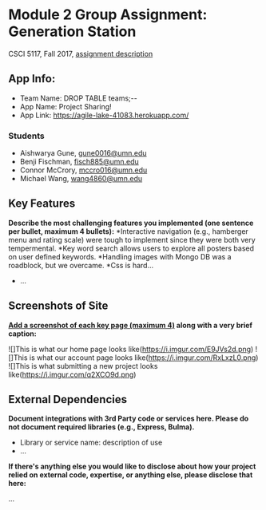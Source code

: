 # Module 2 Group Assignment: Generation Station

CSCI 5117, Fall 2017, [assignment description](https://docs.google.com/document/d/1Z_NWRqz4M6dhsfzU2l9alMWpy0PK0xj38uP8qPEZvdY/edit?usp=sharing)

## App Info:

* Team Name: DROP TABLE teams;--
* App Name: Project Sharing!
* App Link: <https://agile-lake-41083.herokuapp.com/>

### Students

* Aishwarya Gune, gune0016@umn.edu
* Benji Fischman, fisch885@umn.edu
* Connor McCrory, mccro016@umn.edu
* Michael Wang,   wang4860@umn.edu


## Key Features

**Describe the most challenging features you implemented
(one sentence per bullet, maximum 4 bullets):**
*Interactive navigation (e.g., hamberger menu and rating scale) were tough to implement since they were both very tempermental.
*Key word search allows users to explore all posters based on user defined keywords.
*Handling images with Mongo DB was a roadblock, but we overcame.
*Css is hard...
* ...


## Screenshots of Site

**[Add a screenshot of each key page (maximum 4)](https://stackoverflow.com/questions/10189356/how-to-add-screenshot-to-readmes-in-github-repository)
along with a very brief caption:**

![]This is what our home page looks like(https://i.imgur.com/E9JVs2d.png)
![]This is what our account page looks like(https://i.imgur.com/RxLxzL0.png)
![]This is what submitting a new project looks like(https://i.imgur.com/q2XCO9d.png)


## External Dependencies

**Document integrations with 3rd Party code or services here.
Please do not document required libraries (e.g., Express, Bulma).**

* Library or service name: description of use
* ...

**If there's anything else you would like to disclose about how your project
relied on external code, expertise, or anything else, please disclose that
here:**

...
